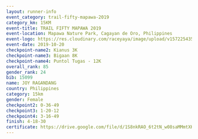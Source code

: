 ```yaml
---
layout: runner-info 
event_category: trail-fifty-mapawa-2019 
category_km: 15KM 
event-title: TRAIL FIFTY MAPAWA 2019  
event-location: Mapawa Nature Park, Cagayan de Oro, Philippines 
event-logo: https://res.cloudinary.com/raceyaya/image/upload/v1572254355/logo/trail-fifty-mapawa_fizjmb.jpg 
event-date: 2019-10-20 
checkpoint-name2: Kianus 3K 
checkpoint-name3: Bigaan 8K 
checkpoint-name4: Puntol Tugas - 12K 
overall_rank: 85
gender_rank: 24
bib: 15099
name: JOY RAGANDANG
country: Philippines
category: 15km
gender: Female
checkpoint2: 0-36-49
checkpoint3: 1-20-12
checkpoint4: 3-16-49
finish: 4-18-30
certificate: https://drive.google.com/file/d/1S8nkRAO_6t2tN_w08saMMmtXHDdv_DGx/view?usp=sharing
---
```

